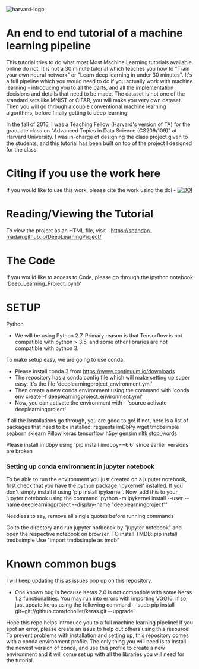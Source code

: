 ![harvard-logo](http://logonoid.com/images/harvard-logo.png)
# An end to end tutorial of a machine learning pipeline

This tutorial tries to do what most Most Machine Learning tutorials available online do not. It is not a 30 minute tutorial which teaches you how to "Train your own neural network" or "Learn deep learning in under 30 minutes". It's a full pipeline which you would need to do if you actually work with machine learning - introducing you to all the parts, and all the implementation decisions and details that need to be made. The dataset is not one of the standard sets like MNIST or CIFAR, you will make you very own dataset. Then you will go through a couple conventional machine learning algorithms, before finally getting to deep learning!

In the fall of 2016, I was a Teaching Fellow (Harvard's version of TA) for the graduate class on "Advanced Topics in Data Science (CS209/109)" at Harvard University. I was in-charge of designing the class project given to the students, and this tutorial has been built on top of the project I designed for the class.

# Citing if you use the work here
If you would like to use this work, please cite the work using the doi - 
[![DOI](https://zenodo.org/badge/doi/10.5281/zenodo.830003.svg)](http://dx.doi.org/10.5281/zenodo.830003)

# Reading/Viewing the Tutorial
To view the project as an HTML file, visit - https://spandan-madan.github.io/DeepLearningProject/

# The Code
If you would like to access to Code, please go through the ipython notebook 'Deep_Learning_Project.ipynb'

# SETUP

Python 
- We will be using Python 2.7. Primary reason is that Tensorflow is not compatible with python > 3.5, and some other libraries are not compatible with python 3.

To make setup easy, we are going to use conda. 
- Please install conda 3 from https://www.continuum.io/downloads
- The repository has a conda config file which will make setting up super easy. It's the file 'deeplearningproject_environment.yml'
- Then create a new conda environment using the command with 'conda env create -f deeplearningproject_environment.yml'
- Now, you can activate the environment with - 'source activate deeplearningproject'

If all the isntallations go through, you are good to go! If not, here is a list of packages that need to be installed: requests imDbPy wget tmdbsimple seaborn sklearn Pillow keras tensorflow h5py gensim nltk stop_words

Please install imdbpy using 'pip install imdbpy==6.6' since earlier versions are broken
### Setting up conda environment in jupyter notebook
To be able to run the environment you just created on a juputer notebook, first check that you have the python package 'ipykernel' installed. If you don't simply install it using 'pip install ipykernel'. Now, add this to your jupyter notebook using the command 'python -m ipykernel install --user --name deeplearningproject --display-name "deeplearningproject"' 

Needless to say, remove all single quotes before running commands

Go to the directory and run jupyter notbeook by "jupyter notebook" and open the respective notebook on browser.
TO install TMDB: pip install tmdbsimple
Use "import tmdbsimple as tmdb"

# Known common bugs
I will keep updating this as issues pop up on this repository. 

- One known bug is because Keras 2.0 is not compatible with some Keras 1.2 functionalities. You may run into errors with importing VGG16. If so, just update keras using the following command - 'sudo pip install git+git://github.com/fchollet/keras.git --upgrade'


Hope this repo helps introduce you to a full machine learning pipeline! If you spot an error, please create an issue to help out others using this resource!
To prevent problems with installation and setting up, this repository comes with a conda environment profile. The only thing you will need is to install the newest version of conda, and use this profile to create a new environment and it will come set up with all the libraries you will need for the tutorial. 
